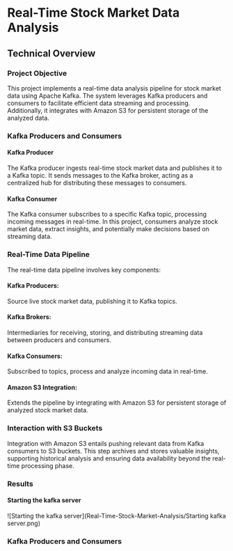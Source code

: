 # Real-Time Stock Market Data Analysis

## Technical Overview

### Project Objective

This project implements a real-time data analysis pipeline for stock market data using Apache Kafka. The system leverages Kafka producers and consumers to facilitate efficient data streaming and processing. Additionally, it integrates with Amazon S3 for persistent storage of the analyzed data.

### Kafka Producers and Consumers

#### Kafka Producer

The Kafka producer ingests real-time stock market data and publishes it to a Kafka topic. It sends messages to the Kafka broker, acting as a centralized hub for distributing these messages to consumers.
#### Kafka Consumer
The Kafka consumer subscribes to a specific Kafka topic, processing incoming messages in real-time. In this project, consumers analyze stock market data, extract insights, and potentially make decisions based on streaming data.

### Real-Time Data Pipeline
The real-time data pipeline involves key components:

#### Kafka Producers: 
Source live stock market data, publishing it to Kafka topics.
#### Kafka Brokers: 
Intermediaries for receiving, storing, and distributing streaming data between producers and consumers.
#### Kafka Consumers: 
Subscribed to topics, process and analyze incoming data in real-time.
#### Amazon S3 Integration:
Extends the pipeline by integrating with Amazon S3 for persistent storage of analyzed stock market data.
### Interaction with S3 Buckets
Integration with Amazon S3 entails pushing relevant data from Kafka consumers to S3 buckets. This step archives and stores valuable insights, supporting historical analysis and ensuring data availability beyond the real-time processing phase.
### Results
#### Starting the kafka server
![Starting the kafka server](Real-Time-Stock-Market-Analysis/Starting kafka server.png)


### Kafka Producers and Consumers
